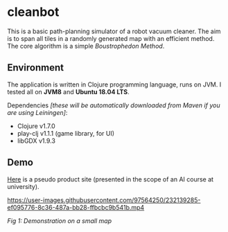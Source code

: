# cleanbot
This is a basic path-planning simulator of a robot vacuum cleaner. The aim is to span all tiles in a randomly generated map with an efficient method. The core algorithm is a simple _Boustrophedon Method_.

## Environment
The application is written in Clojure programming language, runs on JVM. I tested all on **JVM8** and **Ubuntu 18.04 LTS**.

Dependencies _[these will be automatically downloaded from Maven if you are using Leiningen]_:

- Clojure   v1.7.0
- play-clj  v1.1.1 (game library, for UI)
- libGDX    v1.9.3

## Demo
[Here](https://volkanokbay.wixsite.com/cleanbot) is a pseudo product site (presented in the scope of an AI course at university).


https://user-images.githubusercontent.com/97564250/232139285-ef095776-8c36-487a-bb28-ffbcbc9b541b.mp4

_Fig 1: Demonstration on a small map_
